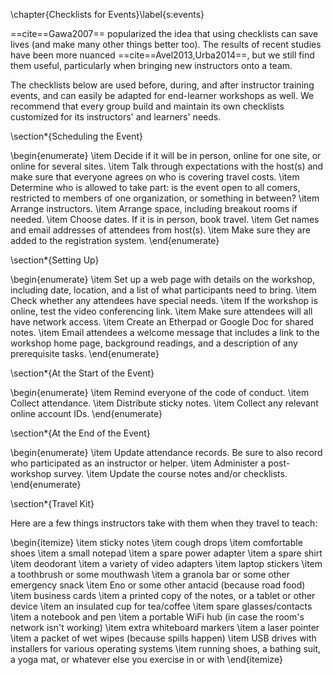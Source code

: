 \chapter{Checklists for Events}\label{s:events}

==cite==Gawa2007== popularized the idea that using checklists can save
lives (and make many other things better too). The results of recent
studies have been more nuanced ==cite==Avel2013,Urba2014==, but we
still find them useful, particularly when bringing new instructors
onto a team.

The checklists below are used before, during, and after instructor
training events, and can easily be adapted for end-learner workshops as
well. We recommend that every group build and maintain its own
checklists customized for its instructors' and learners' needs.

\section*{Scheduling the Event}

\begin{enumerate}
\item
  Decide if it will be in person, online for one site, or online for
  several sites.
\item
  Talk through expectations with the host(s) and make sure that everyone
  agrees on who is covering travel costs.
\item
  Determine who is allowed to take part: is the event open to all
  comers, restricted to members of one organization, or something in
  between?
\item
  Arrange instructors.
\item
  Arrange space, including breakout rooms if needed.
\item
  Choose dates. If it is in person, book travel.
\item
  Get names and email addresses of attendees from host(s).
\item
  Make sure they are added to the registration system.
\end{enumerate}

\section*{Setting Up}

\begin{enumerate}
\item
  Set up a web page with details on the workshop, including date,
  location, and a list of what participants need to bring.
\item
  Check whether any attendees have special needs.
\item
  If the workshop is online, test the video conferencing link.
\item
  Make sure attendees will all have network access.
\item
  Create an Etherpad or Google Doc for shared notes.
\item
  Email attendees a welcome message that includes a link to the workshop
  home page, background readings, and a description of any prerequisite
  tasks.
\end{enumerate}

\section*{At the Start of the Event}

\begin{enumerate}
\item
  Remind everyone of the code of conduct.
\item
  Collect attendance.
\item
  Distribute sticky notes.
\item
  Collect any relevant online account IDs.
\end{enumerate}

\section*{At the End of the Event}

\begin{enumerate}
\item
  Update attendance records. Be sure to also record who participated as
  an instructor or helper.
\item
  Administer a post-workshop survey.
\item
  Update the course notes and/or checklists.
\end{enumerate}

\section*{Travel Kit}

Here are a few things instructors take with them when they travel to
teach:

\begin{itemize}
\item
  sticky notes
\item
  cough drops
\item
  comfortable shoes
\item
  a small notepad
\item
  a spare power adapter
\item
  a spare shirt
\item
  deodorant
\item
  a variety of video adapters
\item
  laptop stickers
\item
  a toothbrush or some mouthwash
\item
  a granola bar or some other emergency snack
\item
  Eno or some other antacid (because road food)
\item
  business cards
\item
  a printed copy of the notes, or a tablet or other device
\item
  an insulated cup for tea/coffee
\item
  spare glasses/contacts
\item
  a notebook and pen
\item
  a portable WiFi hub (in case the room's network isn't working)
\item
  extra whiteboard markers
\item
  a laser pointer
\item
  a packet of wet wipes (because spills happen)
\item
  USB drives with installers for various operating systems
\item
  running shoes, a bathing suit, a yoga mat, or whatever else you
  exercise in or with
\end{itemize}
